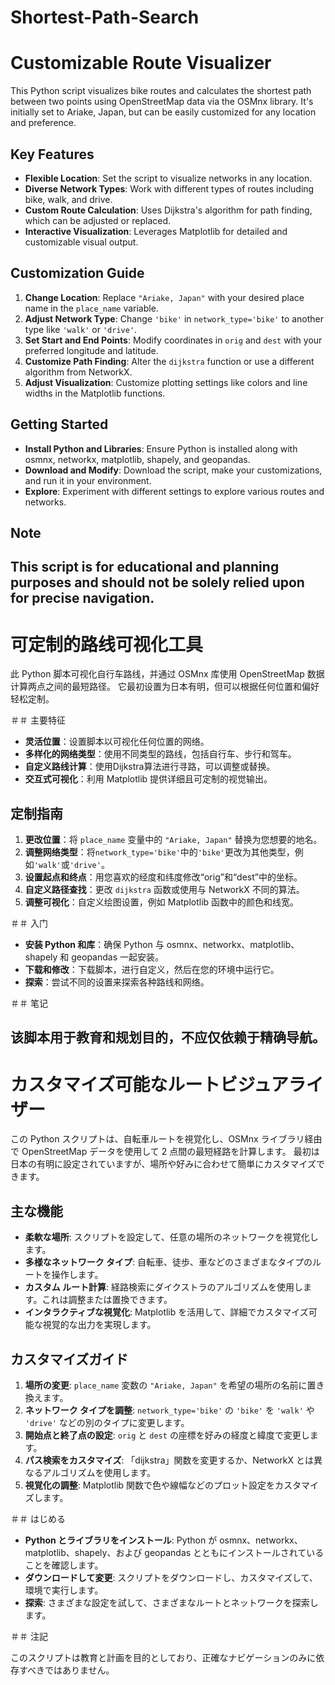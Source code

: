 # Shortest-Path-Search
# Customizable Route Visualizer

This Python script visualizes bike routes and calculates the shortest path between two points using OpenStreetMap data via the OSMnx library. It's initially set to Ariake, Japan, but can be easily customized for any location and preference.

## Key Features

- **Flexible Location**: Set the script to visualize networks in any location.
- **Diverse Network Types**: Work with different types of routes including bike, walk, and drive.
- **Custom Route Calculation**: Uses Dijkstra's algorithm for path finding, which can be adjusted or replaced.
- **Interactive Visualization**: Leverages Matplotlib for detailed and customizable visual output.

## Customization Guide

1. **Change Location**: Replace `"Ariake, Japan"` with your desired place name in the `place_name` variable.
2. **Adjust Network Type**: Change `'bike'` in `network_type='bike'` to another type like `'walk'` or `'drive'`.
3. **Set Start and End Points**: Modify coordinates in `orig` and `dest` with your preferred longitude and latitude.
4. **Customize Path Finding**: Alter the `dijkstra` function or use a different algorithm from NetworkX.
5. **Adjust Visualization**: Customize plotting settings like colors and line widths in the Matplotlib functions.

## Getting Started

- **Install Python and Libraries**: Ensure Python is installed along with osmnx, networkx, matplotlib, shapely, and geopandas.
- **Download and Modify**: Download the script, make your customizations, and run it in your environment.
- **Explore**: Experiment with different settings to explore various routes and networks.

## Note

This script is for educational and planning purposes and should not be solely relied upon for precise navigation.
-----------------------------------------------------------------------------------------------------------------
# 可定制的路线可视化工具

此 Python 脚本可视化自行车路线，并通过 OSMnx 库使用 OpenStreetMap 数据计算两点之间的最短路径。 它最初设置为日本有明，但可以根据任何位置和偏好轻松定制。

＃＃ 主要特征

- **灵活位置**：设置脚本以可视化任何位置的网络。
- **多样化的网络类型**：使用不同类型的路线，包括自行车、步行和驾车。
- **自定义路线计算**：使用Dijkstra算法进行寻路，可以调整或替换。
- **交互式可视化**：利用 Matplotlib 提供详细且可定制的视觉输出。

## 定制指南

1. **更改位置**：将 `place_name` 变量中的 `"Ariake, Japan"` 替换为您想要的地名。
2. **调整网络类型**：将`network_type='bike'`中的`'bike'`更改为其他类型，例如`'walk'`或`'drive'`。
3. **设置起点和终点**：用您喜欢的经度和纬度修改“orig”和“dest”中的坐标。
4. **自定义路径查找**：更改 `dijkstra` 函数或使用与 NetworkX 不同的算法。
5. **调整可视化**：自定义绘图设置，例如 Matplotlib 函数中的颜色和线宽。

＃＃ 入门

- **安装 Python 和库**：确保 Python 与 osmnx、networkx、matplotlib、shapely 和 geopandas 一起安装。
- **下载和修改**：下载脚本，进行自定义，然后在您的环境中运行它。
- **探索**：尝试不同的设置来探索各种路线和网络。

＃＃ 笔记

该脚本用于教育和规划目的，不应仅依赖于精确导航。
-----------------------------------------------------------------------------------------------------------------

# カスタマイズ可能なルートビジュアライザー

この Python スクリプトは、自転車ルートを視覚化し、OSMnx ライブラリ経由で OpenStreetMap データを使用して 2 点間の最短経路を計算します。 最初は日本の有明に設定されていますが、場所や好みに合わせて簡単にカスタマイズできます。

## 主な機能

- **柔軟な場所**: スクリプトを設定して、任意の場所のネットワークを視覚化します。
- **多様なネットワーク タイプ**: 自転車、徒歩、車などのさまざまなタイプのルートを操作します。
- **カスタム ルート計算**: 経路検索にダイクストラのアルゴリズムを使用します。これは調整または置換できます。
- **インタラクティブな視覚化**: Matplotlib を活用して、詳細でカスタマイズ可能な視覚的な出力を実現します。

## カスタマイズガイド

1. **場所の変更**: `place_name` 変数の `"Ariake, Japan"` を希望の場所の名前に置き換えます。
2. **ネットワーク タイプを調整**: `network_type='bike'` の `'bike'` を `'walk'` や `'drive'` などの別のタイプに変更します。
3. **開始点と終了点の設定**: `orig` と `dest` の座標を好みの経度と緯度で変更します。
4. **パス検索をカスタマイズ**: 「dijkstra」関数を変更するか、NetworkX とは異なるアルゴリズムを使用します。
5. **視覚化の調整**: Matplotlib 関数で色や線幅などのプロット設定をカスタマイズします。

＃＃ はじめる

- **Python とライブラリをインストール**: Python が osmnx、networkx、matplotlib、shapely、および geopandas とともにインストールされていることを確認します。
- **ダウンロードして変更**: スクリプトをダウンロードし、カスタマイズして、環境で実行します。
- **探索**: さまざまな設定を試して、さまざまなルートとネットワークを探索します。

＃＃ 注記

このスクリプトは教育と計画を目的としており、正確なナビゲーションのみに依存すべきではありません。
